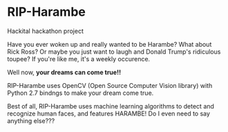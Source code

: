 # RIP-Harambe
Hackital hackathon project

Have you ever woken up and really wanted to be Harambe? What about Rick Ross? Or maybe you just want to laugh and Donald Trump's ridiculous toupee? If you're like me, it's a weekly occurence.

Well now, **your dreams can come true!!**

RIP-Harambe uses OpenCV (Open Source Computer Vision library) with Python 2.7 bindngs to make your dream come true.

Best of all, RIP-Harambe uses machine learning algorithms to detect and recognize human faces, and features HARAMBE! Do I even need to say anything else???
